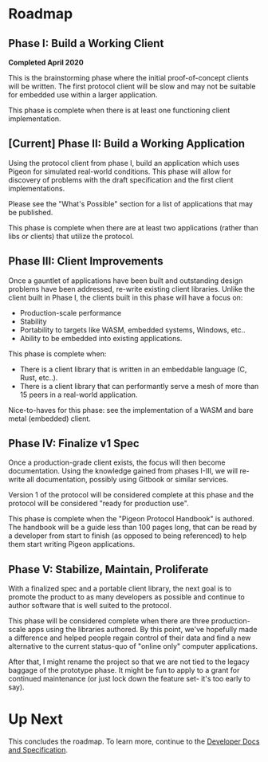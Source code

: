 
# Roadmap

## Phase I: Build a Working Client

**Completed April 2020**

This is the brainstorming phase where the initial proof-of-concept clients will be written. The first protocol client will be slow and may not be suitable for embedded use within a larger application.

This phase is complete when there is at least one functioning client implementation.

## [Current] Phase II: Build a Working Application

Using the protocol client from phase I, build an application which uses Pigeon for simulated real-world conditions. This phase will allow for discovery of problems with the draft specification and the first client implementations.

Please see the "What's Possible" section for a list of applications that may be published.

This phase is complete when there are at least two applications (rather than libs or clients) that utilize the protocol.

## Phase III: Client Improvements

Once a gauntlet of applications have been built and outstanding design problems have been addressed, re-write existing client libraries. Unlike the client built in Phase I, the clients built in this phase will have a focus on:

 * Production-scale performance
 * Stability
 * Portability to targets like WASM, embedded systems, Windows, etc..
 * Ability to be embedded into existing applications.

This phase is complete when:
 * There is a client library that is written in an embeddable language (C, Rust, etc..).
 * There is a client library that can performantly serve a mesh of more than 15 peers in a real-world application.

Nice-to-haves for this phase: see the implementation of a WASM and bare metal (embedded) client.

## Phase IV: Finalize v1 Spec

Once a production-grade client exists, the focus will then become documentation. Using the knowledge gained from phases I-III, we will re-write all documentation, possibly using Gitbook or similar services.

Version 1 of the protocol will be considered complete at this phase and the protocol will be considered "ready for production use".

This phase is complete when the "Pigeon Protocol Handbook" is authored. The handbook will be a guide less than 100 pages long, that can be read by a developer from start to finish (as opposed to being referenced) to help them start writing Pigeon applications.

## Phase V: Stabilize, Maintain, Proliferate

With a finalized spec and a portable client library, the next goal is to promote the product to as many developers as possible and continue to author software that is well suited to the protocol.

This phase will be considered complete when there are three production-scale apps using the libraries authored. By this point, we've hopefully made a difference and helped people regain control of their data and find a new alternative to the current status-quo of "online only" computer applications.

After that, I might rename the project so that we are not tied to the legacy baggage of the prototype phase. It might be fun to apply to a grant for continued maintenance (or just lock down the feature set- it's too early to say).


# Up Next

This concludes the roadmap. To learn more, continue to the [Developer Docs and Specification](DEV_DOCS.md).